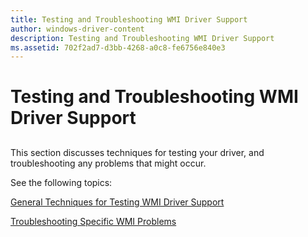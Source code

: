 ```yaml
---
title: Testing and Troubleshooting WMI Driver Support
author: windows-driver-content
description: Testing and Troubleshooting WMI Driver Support
ms.assetid: 702f2ad7-d3bb-4268-a0c8-fe6756e840e3
---
```


# Testing and Troubleshooting WMI Driver Support


## <a href="" id="ddk-testing-and-troubleshooting-wmi-driver-support-kg"></a>


This section discusses techniques for testing your driver, and troubleshooting any problems that might occur.

See the following topics:

[General Techniques for Testing WMI Driver Support](general-techniques-for-testing-wmi-driver-support.md)

[Troubleshooting Specific WMI Problems](troubleshooting-specific-wmi-problems.md)

 

 




